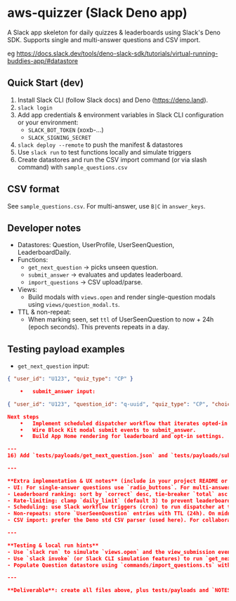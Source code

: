 # aws-quizzer (Slack Deno app)

A Slack app skeleton for daily quizzes & leaderboards using Slack's Deno SDK. Supports single and multi-answer questions and CSV import.

eg https://docs.slack.dev/tools/deno-slack-sdk/tutorials/virtual-running-buddies-app/#datastore

## Quick Start (dev)
1. Install Slack CLI (follow Slack docs) and Deno (https://deno.land).
2. `slack login`
3. Add app credentials & environment variables in Slack CLI configuration or your environment:
   - `SLACK_BOT_TOKEN` (xoxb-...)
   - `SLACK_SIGNING_SECRET`
4. `slack deploy --remote` to push the manifest & datastores
5. Use `slack run` to test functions locally and simulate triggers
6. Create datastores and run the CSV import command (or via slash command) with `sample_questions.csv`

## CSV format
See `sample_questions.csv`. For multi-answer, use `B|C` in `answer_keys`.

## Developer notes
- Datastores: Question, UserProfile, UserSeenQuestion, LeaderboardDaily.
- Functions:
  - `get_next_question` -> picks unseen question.
  - `submit_answer` -> evaluates and updates leaderboard.
  - `import_questions` -> CSV upload/parse.
- Views:
  - Build modals with `views.open` and render single-question modals using `views/question_modal.ts`.
- TTL & non-repeat:
  - When marking seen, set `ttl` of UserSeenQuestion to now + 24h (epoch seconds). This prevents repeats in a day.

## Testing payload examples
- `get_next_question` input:
```json
{ "user_id": "U123", "quiz_type": "CP" }

	•	submit_answer input:

{ "user_id": "U123", "question_id": "q-uuid", "quiz_type": "CP", "choice_ids": ["B"] }

Next steps
	•	Implement scheduled dispatcher workflow that iterates opted-in users and calls get_next_question.
	•	Wire Block Kit modal submit events to submit_answer.
	•	Build App Home rendering for leaderboard and opt-in settings.

---
16) Add `tests/payloads/get_next_question.json` and `tests/payloads/submit_answer.json` with sample JSON shown in README.

---

**Extra implementation & UX notes** (include in your project README or create `NOTES.md`):
- UI: For single-answer questions use `radio_buttons`. For multi-answer use `checkboxes`. The `answer_submit` action will contain either one `selected_option` or an array `selected_options` depending on block type — but in the Deno function payload, normalize to `choice_ids` array.
- Leaderboard ranking: sort by `correct` desc, tie-breaker `total` asc (or whatever you prefer). You can compute percent as `correct/total`.
- Rate-limiting: clamp `daily_limit` (default 3) to prevent leaderboard being dominated by volume. You can reward streaks separately.
- Scheduling: use Slack workflow triggers (cron) to run dispatcher at times of day (e.g., 09:00 & 15:00 local time). Respect user timezone setting in `UserProfile`.
- Non-repeats: store `UserSeenQuestion` entries with TTL (24h). On midnight UTC you will get new pool. If a user exhausts pool, either notify them or allow repeats after 24h.
- CSV import: prefer the Deno std CSV parser (used here). For collaborative editing, consider Google Sheets integration and a periodic sync.

---

**Testing & local run hints**
- Use `slack run` to simulate `views.open` and the view_submission event.
- Use `slack invoke` (or Slack CLI simulation features) to run `get_next_question` and `submit_answer` with sample payloads.
- Populate Question datastore using `commands/import_questions.ts` with `sample_questions.csv`.

---

**Deliverable**: create all files above, plus tests/payloads and `NOTES.md`. Provide console commands in `README.md` to `slack login`, `slack deploy`, and `slack run`.
